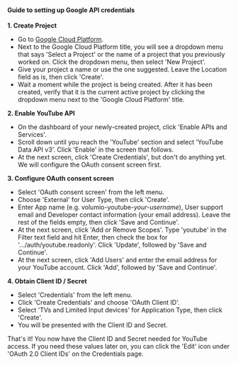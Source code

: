 #### Guide to setting up Google API credentials

**1. Create Project**

- Go to [Google Cloud Platform](https://console.cloud.google.com/apis/dashboard).
- Next to the Google Cloud Platform title, you will see a dropdown menu that says 'Select a Project' or the name of a project that you previously worked on. Click the dropdown menu, then select 'New Project'.
- Give your project a name or use the one suggested. Leave the Location field as is, then click 'Create'.
- Wait a moment while the project is being created. After it has been created, verify that it is the current active project by clicking the dropdown menu next to the 'Google Cloud Platform' title.

**2. Enable YouTube API**

- On the dashboard of your newly-created project, click 'Enable APIs and Services'.
- Scroll down until you reach the 'YouTube' section and select 'YouTube Data API v3'. Click 'Enable' in the screen that follows.
- At the next screen, click 'Create Credentials', but don't do anything yet. We will configure the OAuth consent screen first.

**3. Configure OAuth consent screen**

- Select 'OAuth consent screen' from the left menu.
- Choose 'External' for User Type, then click 'Create'.
- Enter App name (e.g. volumio-youtube-*your-username*), User support email and Developer contact information (your email address). Leave the rest of the fields empty, then click 'Save and Continue'.
- At the next screen, click 'Add or Remove Scopes'. Type 'youtube' in the Filter text field and hit Enter, then check the box for '.../auth/youtube.readonly'. Click 'Update', followed by 'Save and Continue'.
- At the next screen, click 'Add Users' and enter the email address for your YouTube account. Click 'Add', followed by 'Save and Continue'.

**4. Obtain Client ID / Secret**

- Select 'Credentials' from the left menu.
- Click 'Create Credentials' and choose 'OAuth Client ID'.
- Select 'TVs and Limited Input devices' for Application Type, then click 'Create'.
- You will be presented with the Client ID and Secret.

That's it! You now have the Client ID and Secret needed for YouTube access. If you need these values later on, you can click the 'Edit' icon under 'OAuth 2.0 Client IDs' on the Credentials page.
